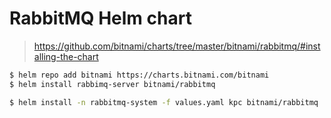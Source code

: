 # RabbitMQ Helm chart

> https://github.com/bitnami/charts/tree/master/bitnami/rabbitmq/#installing-the-chart

```sh
$ helm repo add bitnami https://charts.bitnami.com/bitnami
$ helm install rabbimq-server bitnami/rabbitmq

$ helm install -n rabbitmq-system -f values.yaml kpc bitnami/rabbitmq
```